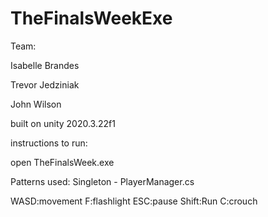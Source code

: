 # TheFinalsWeekExe


Team:

Isabelle Brandes

Trevor Jedziniak

John Wilson

built on unity 2020.3.22f1

instructions to run:

open TheFinalsWeek.exe

Patterns used: Singleton - PlayerManager.cs

WASD:movement
F:flashlight
ESC:pause
Shift:Run
C:crouch
